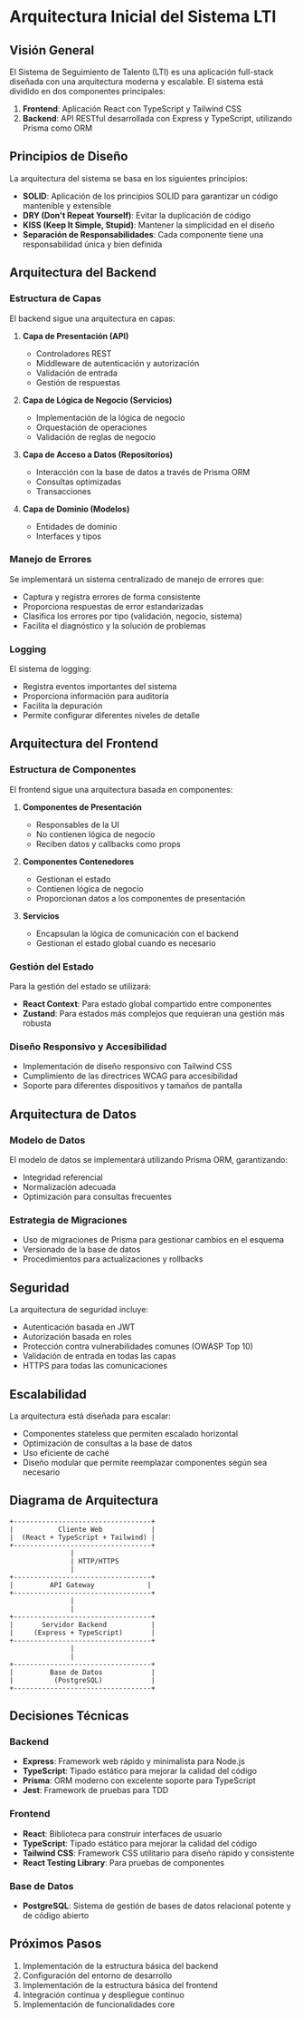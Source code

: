 # Arquitectura Inicial del Sistema LTI

## Visión General

El Sistema de Seguimiento de Talento (LTI) es una aplicación full-stack diseñada con una arquitectura moderna y escalable. El sistema está dividido en dos componentes principales:

1. **Frontend**: Aplicación React con TypeScript y Tailwind CSS
2. **Backend**: API RESTful desarrollada con Express y TypeScript, utilizando Prisma como ORM

## Principios de Diseño

La arquitectura del sistema se basa en los siguientes principios:

- **SOLID**: Aplicación de los principios SOLID para garantizar un código mantenible y extensible
- **DRY (Don't Repeat Yourself)**: Evitar la duplicación de código
- **KISS (Keep It Simple, Stupid)**: Mantener la simplicidad en el diseño
- **Separación de Responsabilidades**: Cada componente tiene una responsabilidad única y bien definida

## Arquitectura del Backend

### Estructura de Capas

El backend sigue una arquitectura en capas:

1. **Capa de Presentación (API)**
   - Controladores REST
   - Middleware de autenticación y autorización
   - Validación de entrada
   - Gestión de respuestas

2. **Capa de Lógica de Negocio (Servicios)**
   - Implementación de la lógica de negocio
   - Orquestación de operaciones
   - Validación de reglas de negocio

3. **Capa de Acceso a Datos (Repositorios)**
   - Interacción con la base de datos a través de Prisma ORM
   - Consultas optimizadas
   - Transacciones

4. **Capa de Dominio (Modelos)**
   - Entidades de dominio
   - Interfaces y tipos

### Manejo de Errores

Se implementará un sistema centralizado de manejo de errores que:

- Captura y registra errores de forma consistente
- Proporciona respuestas de error estandarizadas
- Clasifica los errores por tipo (validación, negocio, sistema)
- Facilita el diagnóstico y la solución de problemas

### Logging

El sistema de logging:

- Registra eventos importantes del sistema
- Proporciona información para auditoría
- Facilita la depuración
- Permite configurar diferentes niveles de detalle

## Arquitectura del Frontend

### Estructura de Componentes

El frontend sigue una arquitectura basada en componentes:

1. **Componentes de Presentación**
   - Responsables de la UI
   - No contienen lógica de negocio
   - Reciben datos y callbacks como props

2. **Componentes Contenedores**
   - Gestionan el estado
   - Contienen lógica de negocio
   - Proporcionan datos a los componentes de presentación

3. **Servicios**
   - Encapsulan la lógica de comunicación con el backend
   - Gestionan el estado global cuando es necesario

### Gestión del Estado

Para la gestión del estado se utilizará:

- **React Context**: Para estado global compartido entre componentes
- **Zustand**: Para estados más complejos que requieran una gestión más robusta

### Diseño Responsivo y Accesibilidad

- Implementación de diseño responsivo con Tailwind CSS
- Cumplimiento de las directrices WCAG para accesibilidad
- Soporte para diferentes dispositivos y tamaños de pantalla

## Arquitectura de Datos

### Modelo de Datos

El modelo de datos se implementará utilizando Prisma ORM, garantizando:

- Integridad referencial
- Normalización adecuada
- Optimización para consultas frecuentes

### Estrategia de Migraciones

- Uso de migraciones de Prisma para gestionar cambios en el esquema
- Versionado de la base de datos
- Procedimientos para actualizaciones y rollbacks

## Seguridad

La arquitectura de seguridad incluye:

- Autenticación basada en JWT
- Autorización basada en roles
- Protección contra vulnerabilidades comunes (OWASP Top 10)
- Validación de entrada en todas las capas
- HTTPS para todas las comunicaciones

## Escalabilidad

La arquitectura está diseñada para escalar:

- Componentes stateless que permiten escalado horizontal
- Optimización de consultas a la base de datos
- Uso eficiente de caché
- Diseño modular que permite reemplazar componentes según sea necesario

## Diagrama de Arquitectura

```
+----------------------------------+
|           Cliente Web            |
|  (React + TypeScript + Tailwind) |
+----------------------------------+
               |
               | HTTP/HTTPS
               |
+----------------------------------+
|         API Gateway             |
+----------------------------------+
               |
               |
+----------------------------------+
|       Servidor Backend           |
|     (Express + TypeScript)       |
+----------------------------------+
               |
               |
+----------------------------------+
|         Base de Datos            |
|          (PostgreSQL)            |
+----------------------------------+
```

## Decisiones Técnicas

### Backend
- **Express**: Framework web rápido y minimalista para Node.js
- **TypeScript**: Tipado estático para mejorar la calidad del código
- **Prisma**: ORM moderno con excelente soporte para TypeScript
- **Jest**: Framework de pruebas para TDD

### Frontend
- **React**: Biblioteca para construir interfaces de usuario
- **TypeScript**: Tipado estático para mejorar la calidad del código
- **Tailwind CSS**: Framework CSS utilitario para diseño rápido y consistente
- **React Testing Library**: Para pruebas de componentes

### Base de Datos
- **PostgreSQL**: Sistema de gestión de bases de datos relacional potente y de código abierto

## Próximos Pasos

1. Implementación de la estructura básica del backend
2. Configuración del entorno de desarrollo
3. Implementación de la estructura básica del frontend
4. Integración continua y despliegue continuo
5. Implementación de funcionalidades core 